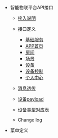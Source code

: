 - 智能物联平台API接口
  - [接入说明](/index)

  - 接口定义
    - [基础服务](/01_basic)
    - [APP首页](/02_home)
    - [房间](/03_room)
    - [场景](/04_scene)
    - [设备](/07_device)
    - [设备控制](/05_device_control)
    - [个人中心](/06_mine)
  - [消息透传](/appendix)
  - [设备payload](/appendix2)
  - [设备类型对应表](/appendix3)
  - Change log
- 菜单定义
